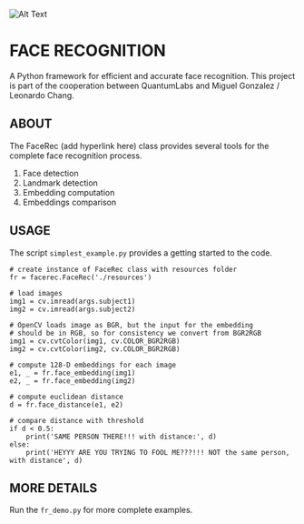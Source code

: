![Alt Text](/Users/AAA/Work/Projects/12_Quantum/facerec/src_python/misc/demo.gif)

# FACE RECOGNITION 

A Python framework for efficient and accurate face recognition. 
This project is part of the cooperation between QuantumLabs and Miguel Gonzalez / Leonardo Chang.

## ABOUT

The FaceRec (add hyperlink here) class provides several tools for the complete face recognition process.
1. Face detection
2. Landmark detection
3. Embedding computation
4. Embeddings comparison

## USAGE

The script `simplest_example.py` provides a getting started to the code.

```
# create instance of FaceRec class with resources folder
fr = facerec.FaceRec('./resources')

# load images
img1 = cv.imread(args.subject1)
img2 = cv.imread(args.subject2)

# OpenCV loads image as BGR, but the input for the embedding
# should be in RGB, so for consistency we convert from BGR2RGB
img1 = cv.cvtColor(img1, cv.COLOR_BGR2RGB)
img2 = cv.cvtColor(img2, cv.COLOR_BGR2RGB)

# compute 128-D embeddings for each image
e1, _ = fr.face_embedding(img1)
e2, _ = fr.face_embedding(img2)

# compute euclidean distance
d = fr.face_distance(e1, e2)

# compare distance with threshold
if d < 0.5:
    print('SAME PERSON THERE!!! with distance:', d)
else:
    print('HEYYY ARE YOU TRYING TO FOOL ME???!!! NOT the same person, with distance', d)
```

## MORE DETAILS

Run the `fr_demo.py` for more complete examples.


